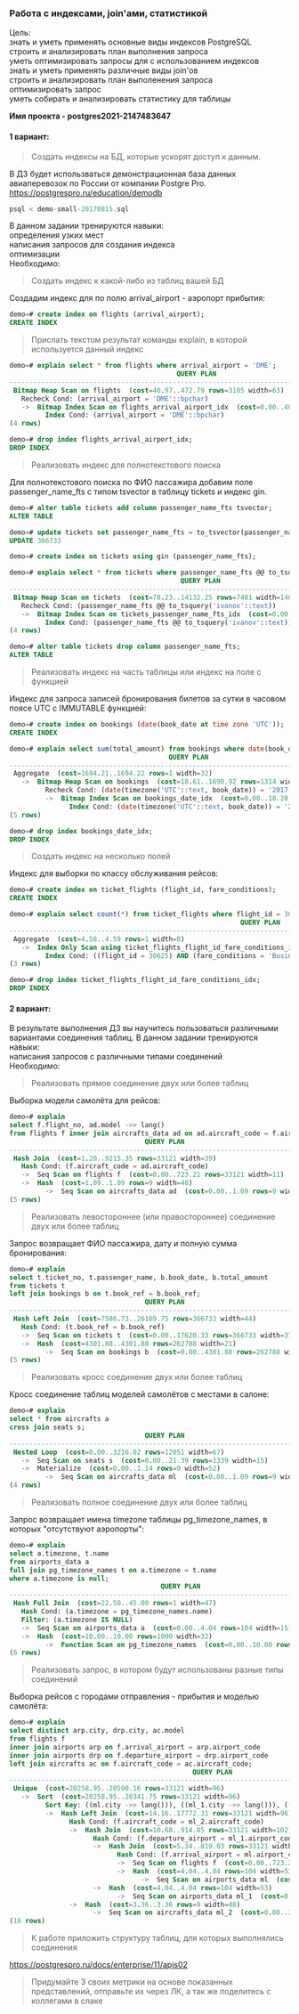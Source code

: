 ### Работа с индексами, join'ами, статистикой

Цель:  
знать и уметь применять основные виды индексов PostgreSQL  
строить и анализировать план выполнения запроса  
уметь оптимизировать запросы для с использованием индексов  
знать и уметь применять различные виды join'ов  
строить и анализировать план выполенения запроса  
оптимизировать запрос  
уметь собирать и анализировать статистику для таблицы  

<b>Имя проекта - postgres2021-2147483647</b>

#### 1 вариант:  
>Создать индексы на БД, которые ускорят доступ к данным.

В ДЗ будет использваться демонстрационная база данных авиаперевозок по России от компании Postgre Pro.  
https://postgrespro.ru/education/demodb  
```sql
psql < demo-small-20170815.sql
```
В данном задании тренируются навыки:  
определения узких мест  
написания запросов для создания индекса  
оптимизации  
Необходимо:  
>Создать индекс к какой-либо из таблиц вашей БД  

Создадим индекс для по полю arrival_airport - аэропорт прибытия:  
```sql
demo=# create index on flights (arrival_airport);
CREATE INDEX
```
>Прислать текстом результат команды explain, в которой используется данный индекс  
```sql
demo=# explain select * from flights where arrival_airport = 'DME';
                                          QUERY PLAN
----------------------------------------------------------------------------------------------
 Bitmap Heap Scan on flights  (cost=40.97..472.79 rows=3185 width=63)
   Recheck Cond: (arrival_airport = 'DME'::bpchar)
   ->  Bitmap Index Scan on flights_arrival_airport_idx  (cost=0.00..40.18 rows=3185 width=0)
         Index Cond: (arrival_airport = 'DME'::bpchar)
(4 rows)

demo=# drop index flights_arrival_airport_idx;
DROP INDEX
```
>Реализовать индекс для полнотекстового поиска  

Для полнотекстового поиска по ФИО пассажира добавим поле passenger_name_fts с типом tsvector в таблицу tickets и индекс gin.  
```sql
demo=# alter table tickets add column passenger_name_fts tsvector;
ALTER TABLE

demo=# update tickets set passenger_name_fts = to_tsvector(passenger_name);
UPDATE 366733

demo=# create index on tickets using gin (passenger_name_fts);

demo=# explain select * from tickets where passenger_name_fts @@ to_tsquery('ivanov');
                                           QUERY PLAN
-------------------------------------------------------------------------------------------------
 Bitmap Heap Scan on tickets  (cost=78.23..14132.25 rows=7481 width=140)
   Recheck Cond: (passenger_name_fts @@ to_tsquery('ivanov'::text))
   ->  Bitmap Index Scan on tickets_passenger_name_fts_idx  (cost=0.00..76.36 rows=7481 width=0)
         Index Cond: (passenger_name_fts @@ to_tsquery('ivanov'::text))
(4 rows)

demo=# alter table tickets drop column passenger_name_fts;
ALTER TABLE
```
>Реализовать индекс на часть таблицы или индекс на поле с функцией

Индекс для запроса записей бронирования билетов за сутки в часовом поясе UTC с IMMUTABLE функцией:
```sql
demo=# create index on bookings (date(book_date at time zone 'UTC'));
CREATE INDEX

demo=# explain select sum(total_amount) from bookings where date(book_date at time zone 'UTC') = '2017-07-29';
                                        QUERY PLAN
------------------------------------------------------------------------------------------
 Aggregate  (cost=1694.21..1694.22 rows=1 width=32)
   ->  Bitmap Heap Scan on bookings  (cost=18.61..1690.92 rows=1314 width=6)
         Recheck Cond: (date(timezone('UTC'::text, book_date)) = '2017-07-29'::date)
         ->  Bitmap Index Scan on bookings_date_idx  (cost=0.00..18.28 rows=1314 width=0)
               Index Cond: (date(timezone('UTC'::text, book_date)) = '2017-07-29'::date)
(5 rows)

demo=# drop index bookings_date_idx;
DROP INDEX
```
>Создать индекс на несколько полей  

Индекс для выборки по классу обслуживания рейсов:
```sql
demo=# create index on ticket_flights (flight_id, fare_conditions);
CREATE INDEX

demo=# explain select count(*) from ticket_flights where flight_id = 30625 and fare_conditions = 'Business';
                                                          QUERY PLAN
------------------------------------------------------------------------------------------------------------------------------
 Aggregate  (cost=4.58..4.59 rows=1 width=8)
   ->  Index Only Scan using ticket_flights_flight_id_fare_conditions_idx on ticket_flights  (cost=0.42..4.57 rows=7 width=0)
         Index Cond: ((flight_id = 30625) AND (fare_conditions = 'Business'::text))
(3 rows)

demo=# drop index ticket_flights_flight_id_fare_conditions_idx;
DROP INDEX
```

#### 2 вариант:  
В результате выполнения ДЗ вы научитесь пользоваться различными вариантами соединения таблиц. В данном задании тренируются навыки:  
написания запросов с различными типами соединений  
Необходимо:  
>Реализовать прямое соединение двух или более таблиц  

Выборка модели самолёта для рейсов:
```sql
demo=# explain
select f.flight_no, ad.model ->> lang()
from flights f inner join aircrafts_data ad on ad.aircraft_code = f.aircraft_code;
                                  QUERY PLAN                                  
------------------------------------------------------------------------------
 Hash Join  (cost=1.20..9215.35 rows=33121 width=39)
   Hash Cond: (f.aircraft_code = ad.aircraft_code)
   ->  Seq Scan on flights f  (cost=0.00..723.21 rows=33121 width=11)
   ->  Hash  (cost=1.09..1.09 rows=9 width=48)
         ->  Seq Scan on aircrafts_data ad  (cost=0.00..1.09 rows=9 width=48)
(5 rows)
```
>Реализовать левостороннее (или правостороннее) соединение двух или более таблиц  

Запрос возвращает ФИО пассажира, дату и полную сумма бронирования:
```sql
demo=# explain
select t.ticket_no, t.passenger_name, b.book_date, b.total_amount
from tickets t
left join bookings b on t.book_ref = b.book_ref;
                                  QUERY PLAN                                   
-------------------------------------------------------------------------------
 Hash Left Join  (cost=7586.73..26169.75 rows=366733 width=44)
   Hash Cond: (t.book_ref = b.book_ref)
   ->  Seq Scan on tickets t  (cost=0.00..17620.33 rows=366733 width=37)
   ->  Hash  (cost=4301.88..4301.88 rows=262788 width=21)
         ->  Seq Scan on bookings b  (cost=0.00..4301.88 rows=262788 width=21)
(5 rows)
```
>Реализовать кросс соединение двух или более таблиц  

Кросс соединение таблиц моделей самолётов c местами в салоне:
```sql
demo=# explain
select * from aircrafts a
cross join seats s;
                                  QUERY PLAN
------------------------------------------------------------------------------
 Nested Loop  (cost=0.00..3216.02 rows=12051 width=67)
   ->  Seq Scan on seats s  (cost=0.00..21.39 rows=1339 width=15)
   ->  Materialize  (cost=0.00..1.14 rows=9 width=52)
         ->  Seq Scan on aircrafts_data ml  (cost=0.00..1.09 rows=9 width=52)
(4 rows)
```
>Реализовать полное соединение двух или более таблиц  

Запрос возвращает имена timezone таблицы pg_timezone_names, в которых "отсутствуют аэропорты":
```sql
demo=# explain
select a.timezone, t.name
from airports_data a
full join pg_timezone_names t on a.timezone = t.name
where a.timezone is null;
                                      QUERY PLAN                                       
---------------------------------------------------------------------------------------
 Hash Full Join  (cost=22.50..45.00 rows=1 width=47)
   Hash Cond: (a.timezone = pg_timezone_names.name)
   Filter: (a.timezone IS NULL)
   ->  Seq Scan on airports_data a  (cost=0.00..4.04 rows=104 width=15)
   ->  Hash  (cost=10.00..10.00 rows=1000 width=32)
         ->  Function Scan on pg_timezone_names  (cost=0.00..10.00 rows=1000 width=32)
(6 rows)
```
>Реализовать запрос, в котором будут использованы разные типы соединений  

Выборка рейсов с городами отправления - прибытия и моделью самолёта:
```sql
demo=# explain       
select distinct arp.city, drp.city, ac.model
from flights f
inner join airports arp on f.arrival_airport = arp.airport_code
inner join airports drp on f.departure_airport = drp.airport_code
left join aircrafts ac on f.aircraft_code = ac.aircraft_code;
                                              QUERY PLAN                                               
-------------------------------------------------------------------------------------------------------
 Unique  (cost=20258.95..20590.16 rows=33121 width=96)
   ->  Sort  (cost=20258.95..20341.75 rows=33121 width=96)
         Sort Key: ((ml.city ->> lang())), ((ml_1.city ->> lang())), ((ml_2.model ->> lang()))
         ->  Hash Left Join  (cost=14.16..17772.31 rows=33121 width=96)
               Hash Cond: (f.aircraft_code = ml_2.aircraft_code)
               ->  Hash Join  (cost=10.68..914.85 rows=33121 width=102)
                     Hash Cond: (f.departure_airport = ml_1.airport_code)
                     ->  Hash Join  (cost=5.34..819.03 rows=33121 width=57)
                           Hash Cond: (f.arrival_airport = ml.airport_code)
                           ->  Seq Scan on flights f  (cost=0.00..723.21 rows=33121 width=12)
                           ->  Hash  (cost=4.04..4.04 rows=104 width=53)
                                 ->  Seq Scan on airports_data ml  (cost=0.00..4.04 rows=104 width=53)
                     ->  Hash  (cost=4.04..4.04 rows=104 width=53)
                           ->  Seq Scan on airports_data ml_1  (cost=0.00..4.04 rows=104 width=53)
               ->  Hash  (cost=3.36..3.36 rows=9 width=48)
                     ->  Seq Scan on aircrafts_data ml_2  (cost=0.00..3.36 rows=9 width=48)
(16 rows)
```
>К работе приложить структуру таблиц, для которых выполнялись соединения  

https://postgrespro.ru/docs/enterprise/11/apjs02  

>Придумайте 3 своих метрики на основе показанных представлений, отправьте их через ЛК, а так же поделитесь с коллегами в слаке


